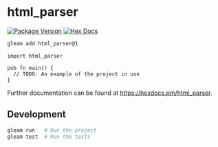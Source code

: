 # html_parser

[![Package Version](https://img.shields.io/hexpm/v/html_parser)](https://hex.pm/packages/html_parser)
[![Hex Docs](https://img.shields.io/badge/hex-docs-ffaff3)](https://hexdocs.pm/html_parser/)

```sh
gleam add html_parser@1
```
```gleam
import html_parser

pub fn main() {
  // TODO: An example of the project in use
}
```

Further documentation can be found at <https://hexdocs.pm/html_parser>.

## Development

```sh
gleam run   # Run the project
gleam test  # Run the tests
```
